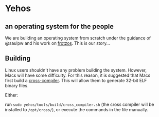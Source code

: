 

# Yehos
## an operating system for the people

We are building an operating system from scratch under the guidance of @saulpw and his work on [frotzos](https://github.com/saulpw/frotzos). This is our story...

## Building

Linux users shouldn't have any problem building the system. However, Macs will have some difficulty. For this reason, it is suggested that Macs first build a [cross-compiler](https://en.wikipedia.org/wiki/Cross_compiler). This will allow them to generate 32-bit ELF binary files.

Either:

run `sudo yehos/tools/build/cross_compiler.sh` (the cross compiler will be installed to `/opt/cross/`), or execute the commands in the file manually. 
